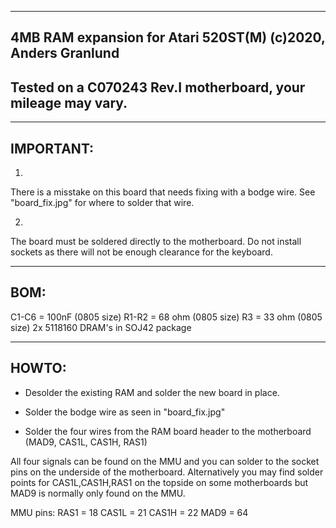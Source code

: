 ----------------------------------------------------------------------------
4MB RAM expansion for Atari 520ST(M)
(c)2020, Anders Granlund
----------------------------------------------------------------------------
Tested on a C070243 Rev.I motherboard, your mileage may vary.
----------------------------------------------------------------------------


----------------------------------------------------------------------------
IMPORTANT:
----------------------------------------------------------------------------
1)
There is a misstake on this board that needs fixing with
a bodge wire. See "board_fix.jpg" for where to solder
that wire.

2)
The board must be soldered directly to the motherboard.
Do not install sockets as there will not be enough clearance for the keyboard.



----------------------------------------------------------------------------
BOM:
----------------------------------------------------------------------------
C1-C6 = 100nF (0805 size)
R1-R2 = 68 ohm (0805 size)
R3 = 33 ohm (0805 size)
2x 5118160 DRAM's in SOJ42 package


----------------------------------------------------------------------------
HOWTO:
----------------------------------------------------------------------------

* Desolder the existing RAM and solder the new board in
place. 

* Solder the bodge wire as seen in "board_fix.jpg"

* Solder the four wires from the RAM board header
to the motherboard (MAD9, CAS1L, CAS1H, RAS1)

All four signals can be found on the MMU and you can solder
to the socket pins on the underside of the motherboard.
Alternatively you may find solder points for CAS1L,CAS1H,RAS1
on the topside on some motherboards but MAD9 is normally only
found on the MMU.

MMU pins:
RAS1  = 18
CAS1L = 21
CAS1H = 22
MAD9  = 64
